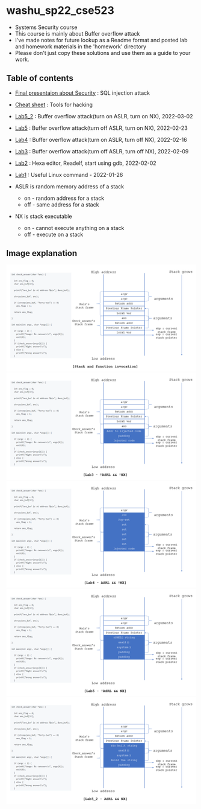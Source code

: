 # washu_sp22_cse523
+ Systems Security course
+ This course is mainly about Buffer overflow attack
+ I've made notes for future lookup as a Readme format and posted lab and homework materials in the 'homework' directory
+ Please don't just copy these solutions and use them as a guide to your work. 

## Table of contents
* [Final presentaion about Security](https://youtu.be/GNbDI0SFkKo) : SQL injection attack
* [Cheat sheet](https://github.com/kbckbc/washu_sp22_cse523/blob/main/cheatsheet.md) : Tools for hacking
* [Lab5_2](https://github.com/kbckbc/washu_sp22_cse523/blob/main/lab5_2.md) : Buffer overflow attack(turn on ASLR, turn on NX), 2022-03-02
* [Lab5](https://github.com/kbckbc/washu_sp22_cse523/blob/main/lab5.md) : Buffer overflow attack(turn off ASLR, turn on NX), 2022-02-23
* [Lab4](https://github.com/kbckbc/washu_sp22_cse523/blob/main/lab4.md) : Buffer overflow attack(turn on  ASLR, turn off NX), 2022-02-16
* [Lab3](https://github.com/kbckbc/washu_sp22_cse523/blob/main/lab3.md) : Buffer overflow attack(turn off ASLR, turn off NX), 2022-02-09
* [Lab2](https://github.com/kbckbc/washu_sp22_cse523/blob/main/lab2.md) : Hexa editor, Readelf, start using gdb, 2022-02-02
* [Lab1](https://github.com/kbckbc/washu_sp22_cse523/blob/main/lab1.md) : Useful Linux command - 2022-01-26

* ASLR is random memory address of a stack
  + on - random address for a stack
  + off - same address for a stack
* NX is stack executable
  + on - cannot execute anything on a stack
  + off - execute on a stack

## Image explanation
![ppt_intro](https://raw.githubusercontent.com/kbckbc/washu_sp22_cse523/main/img/ppt_intro.PNG)
![ppt_lab3](https://raw.githubusercontent.com/kbckbc/washu_sp22_cse523/main/img/ppt_lab3.PNG)
![ppt_lab4](https://raw.githubusercontent.com/kbckbc/washu_sp22_cse523/main/img/ppt_lab4.PNG)
![ppt_lab5](https://raw.githubusercontent.com/kbckbc/washu_sp22_cse523/main/img/ppt_lab5.PNG)
![ppt_lab5_2](https://raw.githubusercontent.com/kbckbc/washu_sp22_cse523/main/img/ppt_lab5_2.PNG)

